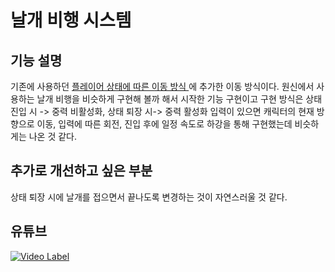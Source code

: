 # 날개 비행 시스템

## 기능 설명
 기존에 사용하던 [플레이어 상태에 따른 이동 방식 ][Movementlink]에 추가한 이동 방식이다.
원신에서 사용하는 날개 비행을 비슷하게 구현해 볼까 해서 시작한 기능 구현이고 구현 방식은
상태 진입 시 -> 중력 비활성화, 상태 퇴장 시-> 중력 활성화
입력이 있으면 캐릭터의 현재 방향으로 이동, 입력에 따른 회전, 진입 후에 일정 속도로 하강을 통해 구현했는데 비슷하게는 나온 것 같다.
 
## 추가로 개선하고 싶은 부분
  상태 퇴장 시에 날개를 접으면서 끝나도록 변경하는 것이 자연스러울 것 같다.
 
## 유튜브
 [![Video Label](http://img.youtube.com/vi/Fk4OVNQ56G4/0.jpg)](https://youtu.be/Fk4OVNQ56G4)

[Movementlink]: /VariousFunctions/Movement&Parkour/Movement
